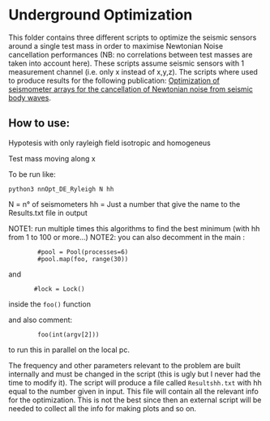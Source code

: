 # Underground Optimization

This folder contains three different scripts to optimize the seismic sensors around a single test mass in order to maximise Newtonian Noise cancellation performances (NB: no correlations between test masses are taken into account here).
These scripts assume seismic sensors with 1 measurement channel (i.e. only x instead of x,y,z).
The scripts where used to produce results for the following publication: [Optimization of seismometer arrays for the cancellation of Newtonian noise from seismic body waves](https://iopscience.iop.org/article/10.1088/1361-6382/ab28c1).

## How to use:

Hypotesis with only rayleigh field isotropic and homogeneus 

Test mass moving along x

To be run like:
	
	python3 nnOpt_DE_Ryleigh N hh
	
N = n° of seismometers
hh = Just a number that give the name to the Results<hh>.txt file in output

NOTE1: run multiple times this algorithms to find the best minimum (with hh from 1 to 100 or more...)
NOTE2: you can also decomment in the main :
```
        #pool = Pool(processes=6)
        #pool.map(foo, range(30))

```
and 
```
       #lock = Lock() 

```
inside the `foo()` function

and also comment:
```
        foo(int(argv[2]))
```
to run this in parallel on the local pc.


The frequency and other parameters relevant to the problem are built internally and must be changed in the script (this is ugly but I never had the time to modify it).
The script will produce a file called `Resultshh.txt` with hh equal to the number given in input. This file will contain all the relevant info for the optimization. This is not the best since then an external script will be needed to collect all the info for making plots and so on.   

  
